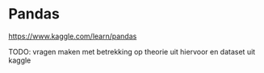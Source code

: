# Pandas
https://www.kaggle.com/learn/pandas

TODO: vragen maken met betrekking op theorie uit hiervoor en dataset uit kaggle